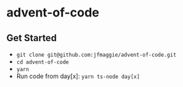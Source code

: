 # advent-of-code

## Get Started

- `git clone git@github.com:jfmaggie/advent-of-code.git`
- `cd advent-of-code`
- `yarn`
- Run code from day[x]: `yarn ts-node day[x]`
